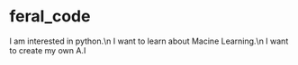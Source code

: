 # feral_code
 I am interested in python.\n 
 I want to learn about Macine Learning.\n
I want to create my own A.I

